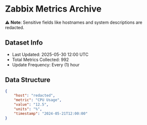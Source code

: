 # Zabbix Metrics Archive

⚠️ **Note**: Sensitive fields like hostnames and system descriptions are redacted.

## Dataset Info
- Last Updated: 2025-05-30 12:00 UTC
- Total Metrics Collected: 992
- Update Frequency: Every (1) hour

## Data Structure
```json
{
    "host": "redacted",
    "metric": "CPU Usage",
    "value": "12.5",
    "units": "%",
    "timestamp": "2024-05-21T12:00:00"
}
```
